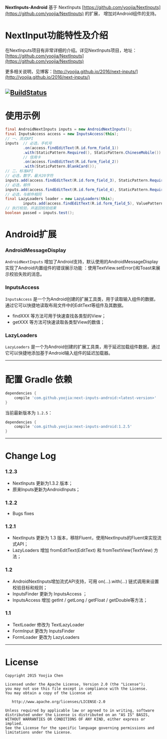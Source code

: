 
**NextInputs-Android** 基于 NextInputs [https://github.com/yoojia/NextInputs](https://github.com/yoojia/NextInputs) 的扩展，
增加对Android组件的支持。

# NextInput功能特性及介绍

在NextInputs项目有非常详细的介绍。详见NextInputs项目，地址：[https://github.com/yoojia/NextInputs](https://github.com/yoojia/NextInputs)

更多相关说明，见博客：[http://yoojia.github.io/2016/next-inputs/](http://yoojia.github.io/2016/next-inputs/)

[![BuildStatus](https://travis-ci.org/yoojia/NextInputs-Android.svg?branch=master)](https://travis-ci.org/yoojia/NextInput-Android)
----

# 使用示例

```java
final AndroidNextInputs inputs = new AndroidNextInputs();
final InputsAccess access = new InputsAccess(this);
// 一、流式API
inputs  // 必选，手机号
        .on(access.findEditText(R.id.form_field_1))
        .with(StaticPattern.Required(), StaticPattern.ChineseMobile())
        // 信用卡
        .on(access.findEditText(R.id.form_field_2))
        .with(StaticPattern.BlankCard());
// 二、标准API
// 必选，数字，最大20字符
inputs.add(access.findEditText(R.id.form_field_3), StaticPattern.Required(), StaticPattern.Digits(), ValuePattern.MaxLength(20));
// 必选，邮件
inputs.add(access.findEditText(R.id.form_field_4), StaticPattern.Required(), StaticPattern.Email());
// 必选，与邮件相同
final LazyLoaders loader = new LazyLoaders(this);
        inputs.add(access.findEditText(R.id.form_field_5), ValuePattern.Required(), ValuePattern.EqualsTo(loader.fromEditText(R.id.form_field_4)));
// 执行校验，并返回校验结果
boolean passed = inputs.test();

```

# Android扩展

### AndroidMessageDisplay

`AndroidNextInputs` 增加了Android支持，默认使用的AndroidMessageDisplay实现了Android内置组件的错误展示功能 ：使用TextView.setError()和Toast来展示校验失败的消息。

### InputsAccess

`InputsAccess` 是一个为Android创建的扩展工具类，用于读取输入组件的数据，通过它可以快捷地读取布局文件中的EditText等组件及其数据。

- findXXX 等方法可用于快速查找各类型的View；
- getXXX 等方法可快速读取各类型View的数值；

### LazyLoaders

`LazyLoaders` 是一个为Android创建的扩展工具类，用于延迟加载组件数据，通过它可以快捷地添加基于Android输入组件的延迟加载器。

----

# 配置 Gradle 依赖

```groovy
dependencies {
    compile 'com.github.yoojia:next-inputs-android:<latest-version>'
}
```

当前最新版本为 `1.2.5`：

```groovy
dependencies {
    compile 'com.github.yoojia:next-inputs-android:1.2.5'
}
```
----

# Change Log

### 1.2.3

- NextInputs 更新为1.3.2 版本；
- 原来Inputs更新为AndroidInputs；

### 1.2.2

- Bugs fixes

### 1.2.1

- NextInputs 更新为 1.3 版本，移除Fluent，使用NextInputs的Fluent来实现流式API；
- LazyLoaders 增加 fromEditText(EditText) 和 fromTextView(TextView) 方法；

### 1.2

- AndroidNextInputs增加流式API支持，可用 on(...).with(...) 链式调用来设置校验目标和规则；
- InputsFinder 更新为 InputsAccess ；
- InputsAccess 增加 getInt / getLong / getFloat / getDouble等方法；

### 1.1

- TextLoader 修改为 TextLazyLoader
- FormInput 更改为 InputsFinder
- FormLoader 更改为 LazyLoaders

----

# License

    Copyright 2015 Yoojia Chen

    Licensed under the Apache License, Version 2.0 (the "License");
    you may not use this file except in compliance with the License.
    You may obtain a copy of the License at

       http://www.apache.org/licenses/LICENSE-2.0

    Unless required by applicable law or agreed to in writing, software
    distributed under the License is distributed on an "AS IS" BASIS,
    WITHOUT WARRANTIES OR CONDITIONS OF ANY KIND, either express or implied.
    See the License for the specific language governing permissions and
    limitations under the License.

